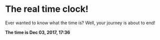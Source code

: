 # The real time clock!

Ever wanted to know what the time is? Well, your journey is about to end!

**The time is Dec 03, 2017, 17:36**